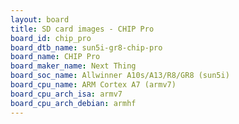 ```yaml
---
layout: board
title: SD card images - CHIP Pro
board_id: chip_pro
board_dtb_name: sun5i-gr8-chip-pro
board_name: CHIP Pro
board_maker_name: Next Thing
board_soc_name: Allwinner A10s/A13/R8/GR8 (sun5i)
board_cpu_name: ARM Cortex A7 (armv7)
board_cpu_arch_isa: armv7
board_cpu_arch_debian: armhf
---
```

